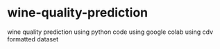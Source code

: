 # wine-quality-prediction
wine quality prediction using python code using google colab using cdv formatted dataset 
